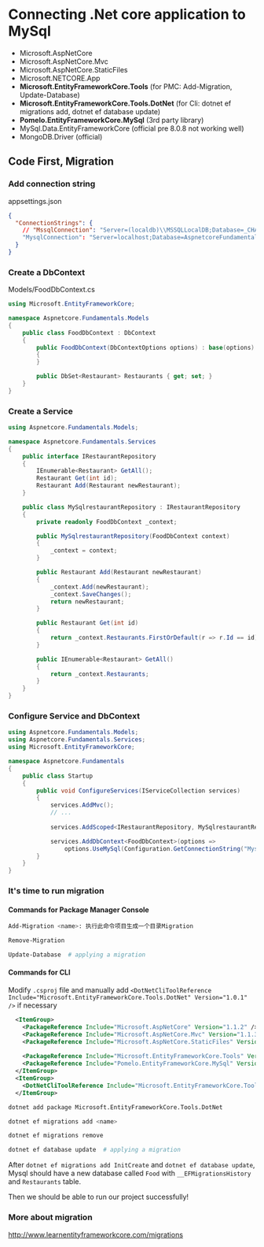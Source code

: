 # Connecting .Net core application to MySql

- Microsoft.AspNetCore
- Microsoft.AspNetCore.Mvc
- Microsoft.AspNetCore.StaticFiles
- Microsoft.NETCORE.App
- **Microsoft.EntityFrameworkCore.Tools** (for PMC: Add-Migration, Update-Database)
- **Microsoft.EntityFrameworkCore.Tools.DotNet** (for Cli: dotnet ef migrations add, dotnet ef database update)
- **Pomelo.EntityFrameworkCore.MySql** (3rd party library)
- MySql.Data.EntityFrameworkCore (official pre 8.0.8 not working well)
- MongoDB.Driver (official)

## Code First, Migration

### Add connection string

appsettings.json

```json
{
  "ConnectionStrings": {
    // "MssqlConnection": "Server=(localdb)\\MSSQLLocalDB;Database=_CHANGE_ME;Trusted_Connection=True;MultipleActiveResultSets=true"    //sql server
    "MysqlConnection": "Server=localhost;Database=AspnetcoreFundamentalsFood;userid=derek;pwd=derek;port=3306;sslmode=none;Charset=utf8;"
  }
}
```

### Create a DbContext

Models/FoodDbContext.cs

```csharp
using Microsoft.EntityFrameworkCore;

namespace Aspnetcore.Fundamentals.Models
{
    public class FoodDbContext : DbContext
    {
        public FoodDbContext(DbContextOptions options) : base(options)
        {
        }

        public DbSet<Restaurant> Restaurants { get; set; }
    }
}
```

### Create a Service

```csharp
using Aspnetcore.Fundamentals.Models;

namespace Aspnetcore.Fundamentals.Services
{
    public interface IRestaurantRepository
    {
        IEnumerable<Restaurant> GetAll();
        Restaurant Get(int id);
        Restaurant Add(Restaurant newRestaurant);
    }

    public class MySqlrestaurantRepository : IRestaurantRepository
    {
        private readonly FoodDbContext _context;

        public MySqlrestaurantRepository(FoodDbContext context)
        {
            _context = context;
        }

        public Restaurant Add(Restaurant newRestaurant)
        {
            _context.Add(newRestaurant);
            _context.SaveChanges();
            return newRestaurant;
        }

        public Restaurant Get(int id)
        {
            return _context.Restaurants.FirstOrDefault(r => r.Id == id);
        }

        public IEnumerable<Restaurant> GetAll()
        {
            return _context.Restaurants;
        }
    }
}
```

### Configure Service and DbContext

```csharp
using Aspnetcore.Fundamentals.Models;
using Aspnetcore.Fundamentals.Services;
using Microsoft.EntityFrameworkCore;

namespace Aspnetcore.Fundamentals
{
    public class Startup
    {
        public void ConfigureServices(IServiceCollection services)
        {
            services.AddMvc();
            // ...
            
            services.AddScoped<IRestaurantRepository, MySqlrestaurantRepository>();

            services.AddDbContext<FoodDbContext>(options =>
                options.UseMySql(Configuration.GetConnectionString("MysqlConnection")));
        }
    }
}
```

### It's time to run migration

#### Commands for Package Manager Console

```bash
Add-Migration <name>: 执行此命令项目生成一个目录Migration

Remove-Migration

Update-Database  # applying a migration
```

#### Commands for CLI

Modify `.csproj` file and manually add `<DotNetCliToolReference Include="Microsoft.EntityFrameworkCore.Tools.DotNet" Version="1.0.1" />` if necessary

```xml
  <ItemGroup>
    <PackageReference Include="Microsoft.AspNetCore" Version="1.1.2" />
    <PackageReference Include="Microsoft.AspNetCore.Mvc" Version="1.1.3" />
    <PackageReference Include="Microsoft.AspNetCore.StaticFiles" Version="1.1.2" />
    
    <PackageReference Include="Microsoft.EntityFrameworkCore.Tools" Version="1.1.1" />
    <PackageReference Include="Pomelo.EntityFrameworkCore.MySql" Version="1.1.2" />
  </ItemGroup>
  <ItemGroup>
    <DotNetCliToolReference Include="Microsoft.EntityFrameworkCore.Tools.DotNet" Version="1.0.1" />
  </ItemGroup>
```

```bash
dotnet add package Microsoft.EntityFrameworkCore.Tools.DotNet

dotnet ef migrations add <name>

dotnet ef migrations remove

dotnet ef database update  # applying a migration
```

After `dotnet ef migrations add InitCreate` and `dotnet ef database update`, Mysql should have a new database called `Food` with `__EFMigrationsHistory` and `Restaurants` table.

Then we should be able to run our project successfully!

### More about migration

http://www.learnentityframeworkcore.com/migrations
